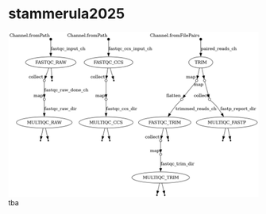 # stammerula2025
![DAG](https://github.com/ndreey/stammerula2025/blob/main/pipeline_info/20250519-11-43-43_dag.png)
tba

